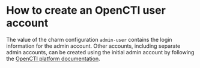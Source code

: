 # How to create an OpenCTI user account

The value of the charm configuration `admin-user` contains the login information
for the admin account. Other accounts, including separate admin accounts, can 
be created using the initial admin account by following the [OpenCTI platform
documentation](https://docs.opencti.io/latest/administration/users/#manage-a-user).
